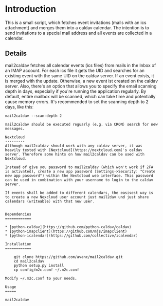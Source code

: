 Introduction
============

This is a small script, which fetches event invitations (mails with an ics attachment) and merges them into a caldav calendar.
The intention is to send invitations to a special mail address and all events are collected in a calendar.

Details
-------

mail2caldav fetches all calendar events (ics files) from mails in the Inbox of an IMAP account. For each ics file it gets the UID and searches for an existing event with the same UID on the caldav server. If an event exists, it is merged with the update. Otherwise, a new event ist created on the caldav server.
Also, there's an option that allows you to specify the email scanning depth in days, especially if you're running the application regularly. By default, entire mailbox will be scanned, which can take time and potentially cause memory errors.
It's recommended to set the scanning depth to 2 days, like this:
```shell
mail2caldav --scan-depth 2

mail2caldav should be executed reguarly (e.g. via CRON) search for new messages.

Nextcloud
---------
Although mail2caldav should work with any caldav server, it was heavily tested with [Nextcloud](https://nextcloud.com)'s caldav server. Therefore some hints on how mail2caldav can be used with Nextcloud.

Instead of give you password to mail2caldav (which won't work if 2FA is activated), create a new app password (Settings->Security: "Create new app password") within the Nextcloud web interface. This password can be used in combination with your username to login to the caldav server.

If events shall be added to different calendars, the easisest way is to create a new Nexcloud user account just mail2dav und just share calendars (writeable) with that new user.


Dependencies
============

* [python-caldav](https://github.com/python-caldav/caldav)
* [python-imapclient](https://github.com/mjs/imapclient)
* [python-icalendar](https://github.com/collective/icalendar)

Installation
============

    git clone https://github.com/avanc/mail2caldav.git
    cd mail2caldav
    python setup.py install
    cp config/m2c.conf ~/.m2c.conf

Modify ~/.m2c.conf to your needs.

Usage
=====

mail2caldav
